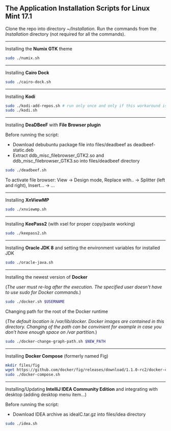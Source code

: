The Application Installation Scripts for Linux Mint 17.1
--------------

Clone the repo into directory *~/Installation*. Run the commands from the *Installation* directory (not required for all the commands).
***
Installing the **Numix GTK** theme
```bash
sudo ./numix.sh
```
***
Installing **Cairo Dock**
```bash
sudo ./cairo-dock.sh
```
***
Installing **Kodi**
```bash
sudo ./kodi-add-repos.sh # run only once and only if this workaround is still necessary
sudo ./kodi.sh
```
***
Installing **DeaDBeeF** with **File Browser plugin**

Before running the script:

 * Download debubuntu package file into files/deadbeef as deadbeef-static.deb
 * Extract ddb_misc_filebrowser_GTK2.so and ddb_misc_filebrowser_GTK3.so into files/deadbeef directory
 
```bash
sudo ./deadbeef.sh
```
To activate file browser: View -> Design mode, Replace with.. -> Splitter (left and right), Insert... -> ...
***
Installing **XnViewMP**
```bash
sudo ./xnviewmp.sh
```
***
Installing **KeePass2** (with xsel for proper copy/paste working)
```bash
sudo ./keepass2.sh
```
***
Installing **Oracle JDK 8** and setting the environment variables for installed JDK
```bash
sudo ./oracle-java.sh
```
***
Installing the newest version of **Docker**

(*The user must re-log after the execution. The specified user doesn't have to use sudo for Docker commands.*)
```bash
sudo ./docker.sh $USERNAME
```
Changing path for the root of the Docker runtime

(*The default location is /var/lib/docker. Docker images are contained in this directory. Changing of the path can be convinient for example in case you don't have enough space on /var partition.*)
```bash
sudo ./docker-change-graph-path.sh $NEW_PATH
```
***
Installing **Docker Compose** (formerly named Fig)
```bash
mkdir files/fig
wget https://github.com/docker/fig/releases/download/1.1.0-rc2/docker-compose-`uname -s`-`uname -m` -O ./files/fig/docker-compose
sudo ./docker-compose.sh
```
***
Installing/Updating **IntelliJ IDEA Community Edition** and integrating with desktop (adding desktop menu item...)

Before running the script:

* Download IDEA archive as ideaIC.tar.gz into files/idea directory

```bash
sudo ./idea.sh
```
